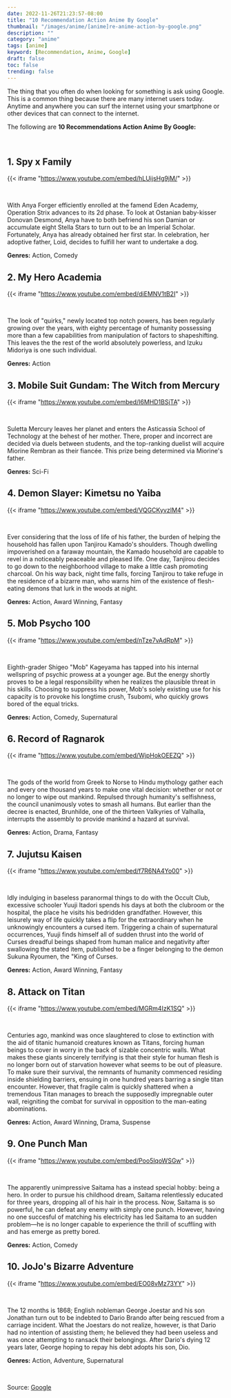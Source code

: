 ```yaml
---
date: 2022-11-26T21:23:57-08:00
title: "10 Recommendation Action Anime By Google"
thumbnail: "/images/anime/[anime]re-anime-action-by-google.png"
description: ""
category: "anime"
tags: [anime]
keyword: [Recommendation, Anime, Google]
draft: false
toc: false
trending: false
---
```


The thing that you often do when looking for something is ask using Google. This is a common thing because there are many internet users today. Anytime and anywhere you can surf the internet using your smartphone or other devices that can connect to the internet.

The following are **10 Recommendations Action Anime By Google:** 

<br />

## 1. Spy x Family

{{< iframe "https://www.youtube.com/embed/hLUijsHg9jM/" >}}

<br />

With Anya Forger efficiently enrolled at the famend Eden Academy, Operation Strix advances to its 2d phase. To look at Ostanian baby-kisser Donovan Desmond, Anya have to both befriend his son Damian or accumulate eight Stella Stars to turn out to be an Imperial Scholar. Fortunately, Anya has already obtained her first star. In celebration, her adoptive father, Loid, decides to fulfill her want to undertake a dog.

**Genres:** Action, Comedy


## 2. My Hero Academia

{{< iframe "https://www.youtube.com/embed/diEMNV1tB2I" >}}

<br />

The look of "quirks," newly located top notch powers, has been regularly growing over the years, with eighty percentage of humanity possessing more than a few capabilities from manipulation of factors to shapeshifting. This leaves the the rest of the world absolutely powerless, and Izuku Midoriya is one such individual.

**Genres:** Action


## 3. Mobile Suit Gundam: The Witch from Mercury

{{< iframe "https://www.youtube.com/embed/I6MHD1BSjTA" >}}

<br />

Suletta Mercury leaves her planet and enters the Asticassia School of Technology at the behest of her mother. There, proper and incorrect are decided via duels between students, and the top-ranking duelist will acquire Miorine Rembran as their fiancée. This prize being determined via Miorine's father.

**Genres:** Sci-Fi


## 4. Demon Slayer: Kimetsu no Yaiba

{{< iframe "https://www.youtube.com/embed/VQGCKyvzIM4" >}}

<br />

Ever considering that the loss of life of his father, the burden of helping the household has fallen upon Tanjirou Kamado's shoulders. Though dwelling impoverished on a faraway mountain, the Kamado household are capable to revel in a noticeably peaceable and pleased life. One day, Tanjirou decides to go down to the neighborhood village to make a little cash promoting charcoal. On his way back, night time falls, forcing Tanjirou to take refuge in the residence of a bizarre man, who warns him of the existence of flesh-eating demons that lurk in the woods at night.

**Genres:** Action, Award Winning, Fantasy


## 5. Mob Psycho 100

{{< iframe "https://www.youtube.com/embed/nTze7vAdRpM" >}}

<br />

Eighth-grader Shigeo "Mob" Kageyama has tapped into his internal wellspring of psychic prowess at a younger age. But the energy shortly proves to be a legal responsibility when he realizes the plausible threat in his skills. Choosing to suppress his power, Mob's solely existing use for his capacity is to provoke his longtime crush, Tsubomi, who quickly grows bored of the equal tricks.

**Genres:** Action, Comedy, Supernatural


## 6. Record of Ragnarok

{{< iframe "https://www.youtube.com/embed/WjpHokOEEZQ" >}}

<br />

The gods of the world from Greek to Norse to Hindu mythology gather each and every one thousand years to make one vital decision: whether or not or no longer to wipe out mankind. Repulsed through humanity's selfishness, the council unanimously votes to smash all humans. But earlier than the decree is enacted, Brunhilde, one of the thirteen Valkyries of Valhalla, interrupts the assembly to provide mankind a hazard at survival.

**Genres:** Action, Drama, Fantasy


## 7. Jujutsu Kaisen

{{< iframe "https://www.youtube.com/embed/f7R6NA4Yo00" >}}

<br />

Idly indulging in baseless paranormal things to do with the Occult Club, excessive schooler Yuuji Itadori spends his days at both the clubroom or the hospital, the place he visits his bedridden grandfather. However, this leisurely way of life quickly takes a flip for the extraordinary when he unknowingly encounters a cursed item. Triggering a chain of supernatural occurrences, Yuuji finds himself all of sudden thrust into the world of Curses dreadful beings shaped from human malice and negativity after swallowing the stated item, published to be a finger belonging to the demon Sukuna Ryoumen, the "King of Curses.

**Genres:** Action, Award Winning, Fantasy


## 8. Attack on Titan

{{< iframe "https://www.youtube.com/embed/MGRm4IzK1SQ" >}}

<br />

Centuries ago, mankind was once slaughtered to close to extinction with the aid of titanic humanoid creatures known as Titans, forcing human beings to cover in worry in the back of sizable concentric walls. What makes these giants sincerely terrifying is that their style for human flesh is no longer born out of starvation however what seems to be out of pleasure. To make sure their survival, the remnants of humanity commenced residing inside shielding barriers, ensuing in one hundred years barring a single titan encounter. However, that fragile calm is quickly shattered when a tremendous Titan manages to breach the supposedly impregnable outer wall, reigniting the combat for survival in opposition to the man-eating abominations.

**Genres:** Action, Award Winning, Drama, Suspense


## 9. One Punch Man

{{< iframe "https://www.youtube.com/embed/Poo5lqoWSGw" >}}

<br />

The apparently unimpressive Saitama has a instead special hobby: being a hero. In order to pursue his childhood dream, Saitama relentlessly educated for three years, dropping all of his hair in the process. Now, Saitama is so powerful, he can defeat any enemy with simply one punch. However, having no one succesful of matching his electricity has led Saitama to an sudden problem—he is no longer capable to experience the thrill of scuffling with and has emerge as pretty bored.

**Genres:** Action, Comedy


## 10. JoJo's Bizarre Adventure

{{< iframe "https://www.youtube.com/embed/EO08vMz73YY" >}}

<br />

The 12 months is 1868; English nobleman George Joestar and his son Jonathan turn out to be indebted to Dario Brando after being rescued from a carriage incident. What the Joestars do not realize, however, is that Dario had no intention of assisting them; he believed they had been useless and was once attempting to ransack their belongings. After Dario's dying 12 years later, George hoping to repay his debt adopts his son, Dio.

**Genres:** Action, Adventure, Supernatural

&nbsp;

Source: [Google](https://www.google.com/)





